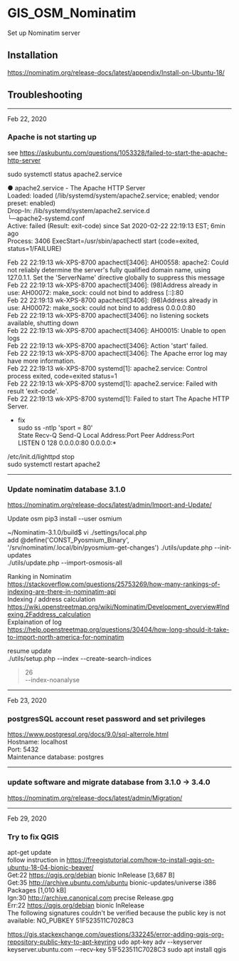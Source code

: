 # GIS_OSM_Nominatim
Set up Nominatim server
## Installation  
https://nominatim.org/release-docs/latest/appendix/Install-on-Ubuntu-18/  

## Troubleshooting
--------------  
Feb 22, 2020
### Apache is not starting up   

see https://askubuntu.com/questions/1053328/failed-to-start-the-apache-http-server  

sudo systemctl status apache2.service

● apache2.service - The Apache HTTP Server  
   Loaded: loaded (/lib/systemd/system/apache2.service; enabled; vendor preset: enabled)  
  Drop-In: /lib/systemd/system/apache2.service.d  
           └─apache2-systemd.conf  
   Active: failed (Result: exit-code) since Sat 2020-02-22 22:19:13 EST; 6min ago  
  Process: 3406 ExecStart=/usr/sbin/apachectl start (code=exited, status=1/FAILURE)  

Feb 22 22:19:13 wk-XPS-8700 apachectl[3406]: AH00558: apache2: Could not reliably determine the server's fully qualified domain name, using 127.0.1.1. Set the 'ServerName' directive globally to suppress this message  
Feb 22 22:19:13 wk-XPS-8700 apachectl[3406]: (98)Address already in use: AH00072: make_sock: could not bind to address [::]:80  
Feb 22 22:19:13 wk-XPS-8700 apachectl[3406]: (98)Address already in use: AH00072: make_sock: could not bind to address 0.0.0.0:80  
Feb 22 22:19:13 wk-XPS-8700 apachectl[3406]: no listening sockets available, shutting down  
Feb 22 22:19:13 wk-XPS-8700 apachectl[3406]: AH00015: Unable to open logs  
Feb 22 22:19:13 wk-XPS-8700 apachectl[3406]: Action 'start' failed.  
Feb 22 22:19:13 wk-XPS-8700 apachectl[3406]: The Apache error log may have more information.  
Feb 22 22:19:13 wk-XPS-8700 systemd[1]: apache2.service: Control process exited, code=exited status=1  
Feb 22 22:19:13 wk-XPS-8700 systemd[1]: apache2.service: Failed with result 'exit-code'.  
Feb 22 22:19:13 wk-XPS-8700 systemd[1]: Failed to start The Apache HTTP Server.  

* fix   
sudo ss -ntlp 'sport = 80'  
State                                  Recv-Q                                  Send-Q                                                                    Local Address:Port                                                                   Peer Address:Port                                    
LISTEN                                 0                                       128                                                                             0.0.0.0:80                                                                          0.0.0.0:*                                 

/etc/init.d/lighttpd stop  
sudo systemctl restart apache2

--------------  
### Update nominatim database 3.1.0  

https://nominatim.org/release-docs/latest/admin/Import-and-Update/  

Update osm
pip3 install --user osmium

~/Nominatim-3.1.0/build$ vi ./settings/local.php  
add
@define('CONST_Pyosmium_Binary', '/srv/nominatim/.local/bin/pyosmium-get-changes')
./utils/update.php --init-updates  
./utils/update.php --import-osmosis-all  


Ranking in Nominatim  
https://stackoverflow.com/questions/25753269/how-many-rankings-of-indexing-are-there-in-nominatim-api  
Indexing / address calculation  
https://wiki.openstreetmap.org/wiki/Nominatim/Development_overview#Indexing.2Faddress_calculation  
Explaination of log  
https://help.openstreetmap.org/questions/30404/how-long-should-it-take-to-import-north-america-for-nominatim  

resume update  
./utils/setup.php --index --create-search-indices  
> 26  
--index-noanalyse  

--------------  
Feb 23, 2020  
### postgresSQL account reset password and set privileges  
https://www.postgresql.org/docs/9.0/sql-alterrole.html  
Hostname: localhost   
Port: 5432  
Maintenance database:  postgres  

--------------  
### update software and migrate database from 3.1.0 -> 3.4.0    
https://nominatim.org/release-docs/latest/admin/Migration/  

--------------  
Feb 29, 2020   
### Try to fix QGIS
apt-get update  
follow instruction in https://freegistutorial.com/how-to-install-qgis-on-ubuntu-18-04-bionic-beaver/   
Get:22 https://qgis.org/debian bionic InRelease [3,687 B]                                         
Get:35 http://archive.ubuntu.com/ubuntu bionic-updates/universe i386 Packages [1,010 kB]  
Ign:30 http://archive.canonical.com precise Release.gpg                                                                                                                               
Err:22 https://qgis.org/debian bionic InRelease                                                                                                                                       
  The following signatures couldn't be verified because the public key is not available: NO_PUBKEY 51F523511C7028C3  

https://gis.stackexchange.com/questions/332245/error-adding-qgis-org-repository-public-key-to-apt-keyring
udo apt-key adv --keyserver keyserver.ubuntu.com --recv-key 51F523511C7028C3
sudo apt install qgis  
 



